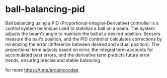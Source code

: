 # ball-balancing-pid
Ball balancing using a PID (Proportional-Integral-Derivative) controller is a control system technique used to stabilize a ball on a beam. The system adjusts the beam's angle to maintain the ball at a desired position. Sensors measure the ball's position, and the PID controller calculates corrections by minimizing the error (difference between desired and actual position). The proportional term adjusts based on error, the integral term accounts for accumulated past errors, and the derivative term predicts future error trends, ensuring precise and stable balancing.

for more
https://t.me/arduinocodee
